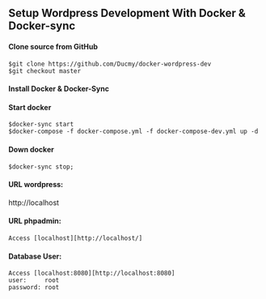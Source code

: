## Setup Wordpress Development With Docker & Docker-sync

#### Clone source from GitHub

    $git clone https://github.com/Ducmy/docker-wordpress-dev
    $git checkout master

#### Install Docker & Docker-Sync
    
#### Start docker
    $docker-sync start
    $docker-compose -f docker-compose.yml -f docker-compose-dev.yml up -d

#### Down docker

    $docker-sync stop;

#### URL wordpress:
http://localhost
 

#### URL phpadmin:
    Access [localhost][http://localhost/]

#### Database User:
    Access [localhost:8080][http://localhost:8080]
    user:     root
    password: root

